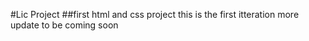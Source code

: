 #Lic Project
##first html and css project
this is the first itteration 
more update to be coming soon